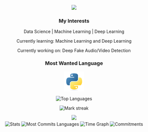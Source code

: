 <p align="center">
   <img src="https://readme-typing-svg.demolab.com?font=Roboto+Slab&color=%230e75b6&size=35&center=true&vCenter=true&width=450&duration=1500&pause=1000&lines=Parth+Syandan;Computer+Science+Student" width="auto" height="35"/>
</p>

<h3 align="center"><strong>My Interests</strong></h3>

<p align="center">Data Science | Machine Learning | Deep Learning</p>

<p align="center">Currently learning: Machine Learning and Deep Learning </p>
<p align="center">Currently working on: Deep Fake Audio/Video Detection</p>

<h3 align="center"><strong>Most Wanted Language</strong></h3>

<p align="center">
  <a href="https://github.com/syanparth/Python_Practice.git" target="_blank">
    <img align="center" src="https://raw.githubusercontent.com/devicons/devicon/master/icons/python/python-original.svg" alt="Python" height="65" width="65" />
  </a>
</p>

<p align="center">
  <img align="center" src="https://github-readme-stats.vercel.app/api/top-langs?username=syanparth&hide_border=true&no-bg=true&no-frame=true&layout=compact&theme=transparent&hide=html,css,jupyter%20notebook,pug,jinja" alt="Top Languages"/>
</p>

<p align="center">
  <img alt="Mark streak" src="https://github-readme-streak-stats.herokuapp.com/?user=syanparth&hide_border=true&theme=transparent" /> 
</p>

<!--Trophy-->
<div align="center">
  <img src="https://github-profile-trophy.vercel.app/?username=syanparth&no-bg=true&no-frame=true&row=2&column=3"/>
</div>

<div align="center">
  <img align="center" src="http://github-profile-summary-cards.vercel.app/api/cards/stats?username=syanparth&theme=transparent" height="180em" alt="Stats"/>
  <img align="center" src="http://github-profile-summary-cards.vercel.app/api/cards/most-commit-language?username=syanparth&theme=transparent&exclude=html,CSS,Jupyter%20Notebook" height="180em" alt="Most Commits Languages"/>

  <img align="center" src="http://github-profile-summary-cards.vercel.app/api/cards/productive-time?username=syanparth&theme=transparent&utcOffset=5.30" height="180em" alt="Time Graph"/>
  <img align="center" src="http://github-profile-summary-cards.vercel.app/api/cards/profile-details?username=syanparth&theme=transparent" height="180em" alt="Commitments"/>
</div>















